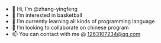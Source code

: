 - 👋 Hi, I’m @zhang-yingfeng
- 👀 I’m interested in basketball
- 🌱 I’m currently learning all kinds of programming language
- 💞️ I’m looking to collaborate on chinese program
- 📫 You can contact with me @ 1263107234@qq.com

<!---
zhang-yingfeng/zhang-yingfeng is a ✨ special ✨ repository because its `README.md` (this file) appears on your GitHub profile.
You can click the Preview link to take a look at your changes.
--->
